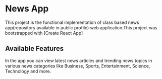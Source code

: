 # News App

This project is the functional implementation of class based news app(repository available in public profile) web application.This project was bootstrapped with [Create React App]

## Available Features

In the app you can view latest news articles and trending news topics in various news categories like Business, Sports, Entertainment, Science, Technology and more.
